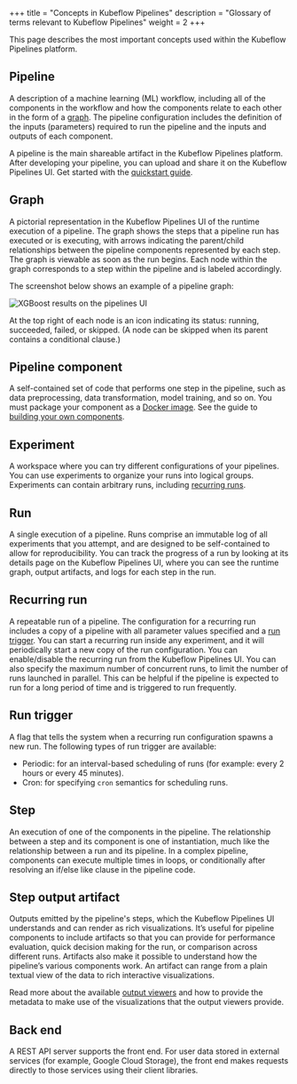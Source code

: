 +++
title = "Concepts in Kubeflow Pipelines"
description = "Glossary of terms relevant to Kubeflow Pipelines"
weight = 2
+++

This page describes the most important concepts used within the Kubeflow 
Pipelines platform.

## Pipeline

A description of a machine learning (ML) workflow, including all of the 
components in the workflow and how the components relate to each other in the 
form of a [graph](#graph). The pipeline configuration includes the definition of 
the inputs (parameters) required to run the pipeline and the inputs and outputs 
of each component.

A pipeline is the main shareable artifact in the Kubeflow Pipelines platform. 
After developing your pipeline, you can upload and share it on the 
Kubeflow Pipelines UI. Get started with the 
[quickstart guide](/docs/pipelines/pipelines-quickstart/).

<a id="graph"></a>
## Graph

A pictorial representation in the Kubeflow Pipelines UI of the runtime execution
of a pipeline. The graph shows the steps that a pipeline run has executed or is 
executing, with arrows indicating the 
parent/child  relationships between the pipeline components represented by each
step. The graph is viewable as soon as the run begins. Each node within the 
graph corresponds to a step within the pipeline and is labeled accordingly.

The screenshot below shows an example of a pipeline graph:

<img src="/docs/images/pipelines-xgboost-graph.png" 
  alt="XGBoost results on the pipelines UI"
  class="mt-3 mb-3 border border-info rounded">

At the top right of each node is an icon indicating its status: running,
succeeded, failed, or skipped. (A node can be skipped when its 
parent contains a conditional clause.)

## Pipeline component

A self-contained set of code that performs one step in the pipeline, such as 
data preprocessing, data transformation, model training, and so on. You must 
package your component as a 
[Docker image](https://docs.docker.com/get-started/). See the guide to
[building your own components](/docs/pipelines/build-component).

## Experiment

A workspace where you can try different configurations of your pipelines. You 
can use experiments to organize your runs into logical groups. Experiments can 
contain arbitrary runs, including [recurring runs](#recurring-run).

## Run

A single execution of a pipeline. Runs comprise an immutable log of all
experiments that you attempt, and are designed to be self-contained to allow for
reproducibility. You can track the progress of a run by looking at its details 
page on the Kubeflow Pipelines UI, where you can see the runtime graph, output 
artifacts, and logs for each step in the run.

<a id="recurring-run"></a>
## Recurring run

A repeatable run of a pipeline. The configuration for a recurring run includes a 
copy of a pipeline with all parameter values specified and a 
[run trigger](#run-trigger). You can start a recurring run inside any 
experiment, and it will periodically start a new copy of the run configuration. 
You can enable/disable the recurring run from the Kubeflow Pipelines UI.
You can also specify the maximum number of concurrent runs, to limit the 
number of runs launched in parallel. This can be helpful if the pipeline is 
expected to run for a long period of time and is triggered to run frequently.

<a id="run-trigger"></a>
## Run trigger

A flag that tells the system when a recurring run configuration spawns a new 
run. The following types of run trigger are available:

* Periodic: for an interval-based scheduling of runs (for example: every 2 hours 
  or every 45 minutes).
* Cron: for specifying `cron` semantics for scheduling runs.

## Step

An execution of one of the components in the pipeline. The relationship between 
a step and its component is one of instantiation, much like the relationship 
between a run and its pipeline. In a complex pipeline, components can execute 
multiple times in loops, or conditionally after resolving an if/else like clause 
in the pipeline code.

## Step output artifact

Outputs emitted by the pipeline's steps, which the Kubeflow 
Pipelines UI understands and can render as rich visualizations. It’s useful for 
pipeline components to include artifacts so that you can provide for performance 
evaluation, quick decision making for the run, or comparison across different 
runs. Artifacts also make it possible to understand how the pipeline’s various 
components work. An artifact can range from a plain textual view of the data to 
rich interactive visualizations.

Read more about the available [output viewers](/docs/pipelines/output-viewer) 
and how to provide the metadata to make use of the visualizations
that the output viewers provide.

## Back end

A REST API server supports the front end. For user data stored in external 
services (for example, Google Cloud Storage), the front end makes requests 
directly to those services using their client libraries.
